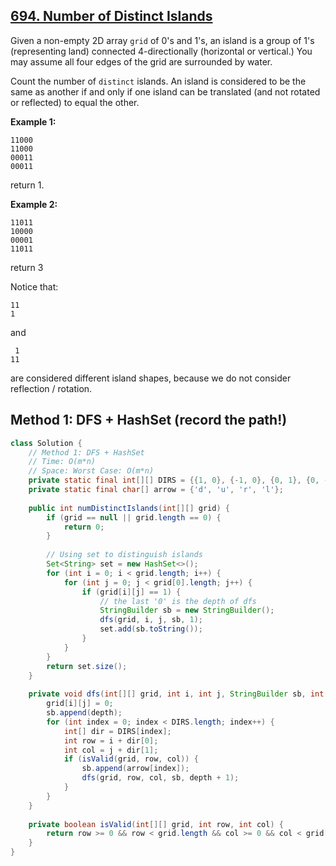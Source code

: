 ## [694. Number of Distinct Islands](https://leetcode.com/problems/number-of-distinct-islands/)

Given a non-empty 2D array `grid` of 0's and 1's, an island is a group of 1's (representing land) connected 4-directionally (horizontal or vertical.) You may assume all four edges of the grid are surrounded by water.

Count the number of `distinct` islands. An island is considered to be the same as another if and only if one island can be translated (and not rotated or reflected) to equal the other.

**Example 1:**
```
11000
11000
00011
00011
```
return 1.

**Example 2:**
```
11011
10000
00001
11011
```
return 3


Notice that:
```
11
1
```
and
```
 1
11
```
are considered different island shapes, because we do not consider reflection / rotation.

## Method 1: DFS + HashSet (record the path!)

```java
class Solution {
    // Method 1: DFS + HashSet
    // Time: O(m*n)
    // Space: Worst Case: O(m*n)
    private static final int[][] DIRS = {{1, 0}, {-1, 0}, {0, 1}, {0, -1}};
    private static final char[] arrow = {'d', 'u', 'r', 'l'};
    
    public int numDistinctIslands(int[][] grid) {
        if (grid == null || grid.length == 0) {
            return 0;
        }
        
        // Using set to distinguish islands 
        Set<String> set = new HashSet<>();
        for (int i = 0; i < grid.length; i++) {
            for (int j = 0; j < grid[0].length; j++) {
                if (grid[i][j] == 1) {
                    // the last '0' is the depth of dfs
                    StringBuilder sb = new StringBuilder();
                    dfs(grid, i, j, sb, 1);
                    set.add(sb.toString());
                }
            }
        }
        return set.size();
    }
    
    private void dfs(int[][] grid, int i, int j, StringBuilder sb, int depth) {
        grid[i][j] = 0;
        sb.append(depth);
        for (int index = 0; index < DIRS.length; index++) {
            int[] dir = DIRS[index];
            int row = i + dir[0];
            int col = j + dir[1];
            if (isValid(grid, row, col)) {
                sb.append(arrow[index]);
                dfs(grid, row, col, sb, depth + 1);
            }
        }
    }
    
    private boolean isValid(int[][] grid, int row, int col) {
        return row >= 0 && row < grid.length && col >= 0 && col < grid[0].length && grid[row][col] == 1;
    }
}
```